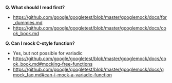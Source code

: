 **Q. What should I read first?**
- https://github.com/google/googletest/blob/master/googlemock/docs/for_dummies.md
- https://github.com/google/googletest/blob/master/googlemock/docs/cook_book.md

**Q. Can I mock C-style function?**
- Yes, but not possible for variadic
- https://github.com/google/googletest/blob/master/googlemock/docs/cook_book.md#mocking-free-functions
- https://github.com/google/googletest/blob/master/googlemock/docs/gmock_faq.md#can-i-mock-a-variadic-function
